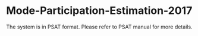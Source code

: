 # Mode-Participation-Estimation-2017
The system is in PSAT format. Please refer to PSAT manual for more details. 
